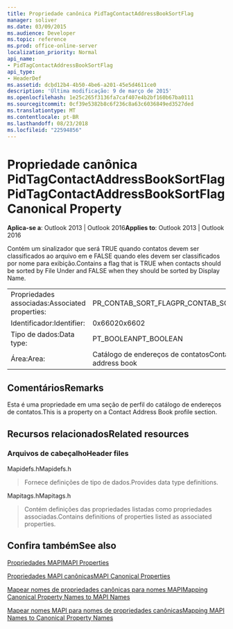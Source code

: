 ```yaml
---
title: Propriedade canônica PidTagContactAddressBookSortFlag
manager: soliver
ms.date: 03/09/2015
ms.audience: Developer
ms.topic: reference
ms.prod: office-online-server
localization_priority: Normal
api_name:
- PidTagContactAddressBookSortFlag
api_type:
- HeaderDef
ms.assetid: dcbd12b4-4b50-4be6-a201-45e5d4611ce0
description: 'Última modificação: 9 de março de 2015'
ms.openlocfilehash: 1e25c265f3136fa7caf407e4b2bf160b67ba0111
ms.sourcegitcommit: 0cf39e5382b8c6f236c8a63c6036849ed3527ded
ms.translationtype: MT
ms.contentlocale: pt-BR
ms.lasthandoff: 08/23/2018
ms.locfileid: "22594856"
---
```

# <a name="pidtagcontactaddressbooksortflag-canonical-property"></a><span data-ttu-id="0d651-103">Propriedade canônica PidTagContactAddressBookSortFlag</span><span class="sxs-lookup"><span data-stu-id="0d651-103">PidTagContactAddressBookSortFlag Canonical Property</span></span>

  
  
<span data-ttu-id="0d651-104">**Aplica-se a**: Outlook 2013 | Outlook 2016</span><span class="sxs-lookup"><span data-stu-id="0d651-104">**Applies to**: Outlook 2013 | Outlook 2016</span></span> 
  
<span data-ttu-id="0d651-105">Contém um sinalizador que será TRUE quando contatos devem ser classificados ao arquivo em e FALSE quando eles devem ser classificados por nome para exibição.</span><span class="sxs-lookup"><span data-stu-id="0d651-105">Contains a flag that is TRUE when contacts should be sorted by File Under and FALSE when they should be sorted by Display Name.</span></span> 
  
|||
|:-----|:-----|
|<span data-ttu-id="0d651-106">Propriedades associadas:</span><span class="sxs-lookup"><span data-stu-id="0d651-106">Associated properties:</span></span>  <br/> |<span data-ttu-id="0d651-107">PR_CONTAB_SORT_FLAG</span><span class="sxs-lookup"><span data-stu-id="0d651-107">PR_CONTAB_SORT_FLAG</span></span>  <br/> |
|<span data-ttu-id="0d651-108">Identificador:</span><span class="sxs-lookup"><span data-stu-id="0d651-108">Identifier:</span></span>  <br/> |<span data-ttu-id="0d651-109">0x6602</span><span class="sxs-lookup"><span data-stu-id="0d651-109">0x6602</span></span>  <br/> |
|<span data-ttu-id="0d651-110">Tipo de dados:</span><span class="sxs-lookup"><span data-stu-id="0d651-110">Data type:</span></span>  <br/> |<span data-ttu-id="0d651-111">PT_BOOLEAN</span><span class="sxs-lookup"><span data-stu-id="0d651-111">PT_BOOLEAN</span></span>  <br/> |
|<span data-ttu-id="0d651-112">Área:</span><span class="sxs-lookup"><span data-stu-id="0d651-112">Area:</span></span>  <br/> |<span data-ttu-id="0d651-113">Catálogo de endereços de contatos</span><span class="sxs-lookup"><span data-stu-id="0d651-113">Contact address book</span></span>  <br/> |
   
## <a name="remarks"></a><span data-ttu-id="0d651-114">Comentários</span><span class="sxs-lookup"><span data-stu-id="0d651-114">Remarks</span></span>

<span data-ttu-id="0d651-115">Esta é uma propriedade em uma seção de perfil do catálogo de endereços de contatos.</span><span class="sxs-lookup"><span data-stu-id="0d651-115">This is a property on a Contact Address Book profile section.</span></span>
  
## <a name="related-resources"></a><span data-ttu-id="0d651-116">Recursos relacionados</span><span class="sxs-lookup"><span data-stu-id="0d651-116">Related resources</span></span>

### <a name="header-files"></a><span data-ttu-id="0d651-117">Arquivos de cabeçalho</span><span class="sxs-lookup"><span data-stu-id="0d651-117">Header files</span></span>

<span data-ttu-id="0d651-118">Mapidefs.h</span><span class="sxs-lookup"><span data-stu-id="0d651-118">Mapidefs.h</span></span>
  
> <span data-ttu-id="0d651-119">Fornece definições de tipo de dados.</span><span class="sxs-lookup"><span data-stu-id="0d651-119">Provides data type definitions.</span></span>
    
<span data-ttu-id="0d651-120">Mapitags.h</span><span class="sxs-lookup"><span data-stu-id="0d651-120">Mapitags.h</span></span>
  
> <span data-ttu-id="0d651-121">Contém definições das propriedades listadas como propriedades associadas.</span><span class="sxs-lookup"><span data-stu-id="0d651-121">Contains definitions of properties listed as associated properties.</span></span>
    
## <a name="see-also"></a><span data-ttu-id="0d651-122">Confira também</span><span class="sxs-lookup"><span data-stu-id="0d651-122">See also</span></span>



[<span data-ttu-id="0d651-123">Propriedades MAPI</span><span class="sxs-lookup"><span data-stu-id="0d651-123">MAPI Properties</span></span>](mapi-properties.md)
  
[<span data-ttu-id="0d651-124">Propriedades MAPI canônicas</span><span class="sxs-lookup"><span data-stu-id="0d651-124">MAPI Canonical Properties</span></span>](mapi-canonical-properties.md)
  
[<span data-ttu-id="0d651-125">Mapear nomes de propriedades canônicas para nomes MAPI</span><span class="sxs-lookup"><span data-stu-id="0d651-125">Mapping Canonical Property Names to MAPI Names</span></span>](mapping-canonical-property-names-to-mapi-names.md)
  
[<span data-ttu-id="0d651-126">Mapear nomes MAPI para nomes de propriedades canônicas</span><span class="sxs-lookup"><span data-stu-id="0d651-126">Mapping MAPI Names to Canonical Property Names</span></span>](mapping-mapi-names-to-canonical-property-names.md)

